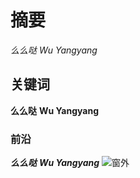 # 摘要
*么么哒* _Wu Yangyang_
## 关键词
**么么哒** __Wu Yangyang__
### 前沿
***么么哒*** ___Wu Yangyang___ 
![窗外](docker2.ipg)
